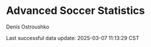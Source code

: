 # Advanced Soccer Statistics
Denis Ostroushko

<!-- gfm -->

Last successful data update: 2025-03-07 11:13:29 CST
